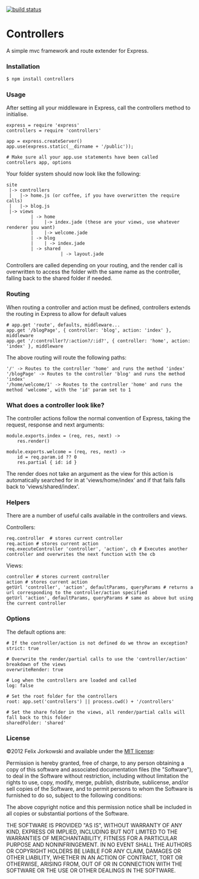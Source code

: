 [![build status](https://secure.travis-ci.org/ajorkowski/controllers.png)](http://travis-ci.org/ajorkowski/controllers)
# Controllers

A simple mvc framework and route extender for Express.

### Installation

```bash
$ npm install controllers
```

### Usage

After setting all your middleware in Express, call the controllers method to initialise.

```
express = require 'express'
controllers = require 'controllers'

app = express.createServer()
app.use(express.static(__dirname + '/public'));

# Make sure all your app.use statements have been called
controllers app, options
```

Your folder system should now look like the following:

```
site
 |-> controllers
 |   |-> home.js (or coffee, if you have overwritten the require calls)
 |   |-> blog.js
 |-> views
		 | -> home
		 |    |-> index.jade (these are your views, use whatever renderer you want)
		 |    |-> welcome.jade
		 | -> blog
		 |    | -> index.jade
		 | -> shared
		 			| -> layout.jade
```

Controllers are called depending on your routing, and the render call is overwritten to access the folder with the same name as the controller, falling back to the shared folder if needed.

### Routing

When routing a controller and action must be defined, controllers extends the routing in Express to allow for default values

```
# app.get 'route', defaults, middleware...
app.get '/blogPage', { controller: 'blog', action: 'index' }, middleware
app.get '/:controller?/:action?/:id?', { controller: 'home', action: 'index' }, middleware
```

The above routing will route the following paths:

```
'/' -> Routes to the controller 'home' and runs the method 'index'
'/blogPage' -> Routes to the controller 'blog' and runs the method 'index'
'/home/welcome/1' -> Routes to the controller 'home' and runs the method 'welcome', with the 'id' param set to 1
```
### What does a controller look like?

The controller actions follow the normal convention of Express, taking the request, response and next arguments:

```
module.exports.index = (req, res, next) ->
	res.render()
			
module.exports.welcome = (req, res, next) ->
	id = req.param.id ?? 0
	res.partial { id: id }
```

The render does not take an argument as the view for this action is automatically searched for in at 'views/home/index' and if that fails falls back to 'views/shared/index'.

### Helpers

There are a number of useful calls available in the controllers and views.

Controllers:

```
req.controller  # stores current controller
req.action # stores current action
req.executeController 'controller', 'action', cb # Executes another controller and overwrites the next function with the cb
```

Views:

```
controller # stores current controller
action # stores current action
getUrl 'controller', 'action', defaultParams, queryParams # returns a url corresponding to the controller/action specified
getUrl 'action', defaultParams, queryParams # same as above but using the current controller
```

### Options

The default options are:

```
# If the controller/action is not defined do we throw an exception?
strict: true  

# Overwrite the render/partial calls to use the 'controller/action' breakdown of the views
overwriteRender: true

# Log when the controllers are loaded and called
log: false

# Set the root folder for the controllers
root: app.set('controllers') || process.cwd() + '/controllers'

# Set the share folder in the views, all render/partial calls will fall back to this folder
sharedFolder: 'shared'
```

### License

©2012 Felix Jorkowski and available under the [MIT license](http://www.opensource.org/licenses/mit-license.php):

Permission is hereby granted, free of charge, to any person obtaining a copy of this software and associated documentation files (the "Software"), to deal in the Software without restriction, including without limitation the rights to use, copy, modify, merge, publish, distribute, sublicense, and/or sell copies of the Software, and to permit persons to whom the Software is furnished to do so, subject to the following conditions:

The above copyright notice and this permission notice shall be included in all copies or substantial portions of the Software.

THE SOFTWARE IS PROVIDED "AS IS", WITHOUT WARRANTY OF ANY KIND, EXPRESS OR IMPLIED, INCLUDING BUT NOT LIMITED TO THE WARRANTIES OF MERCHANTABILITY, FITNESS FOR A PARTICULAR PURPOSE AND NONINFRINGEMENT. IN NO EVENT SHALL THE AUTHORS OR COPYRIGHT HOLDERS BE LIABLE FOR ANY CLAIM, DAMAGES OR OTHER LIABILITY, WHETHER IN AN ACTION OF CONTRACT, TORT OR OTHERWISE, ARISING FROM, OUT OF OR IN CONNECTION WITH THE SOFTWARE OR THE USE OR OTHER DEALINGS IN THE SOFTWARE.